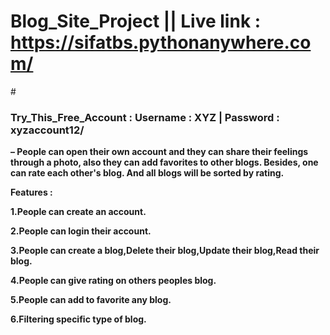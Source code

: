 # Blog_Site_Project || Live link : https://sifatbs.pythonanywhere.com/
#<b><h3>Try_This_Free_Account : Username : XYZ | Password : xyzaccount12/</h3>

– People can open their own account and they can share their feelings through a photo, also they can
add favorites to other blogs. Besides, one can rate each other's blog. And all blogs will be sorted by
rating.

Features : 

1.People can create an account.

2.People can login their account.

3.People can create a blog,Delete their blog,Update their blog,Read their blog.

4.People can give rating on others peoples blog.

5.People can add to favorite any blog.

6.Filtering specific type of blog.

</b>
